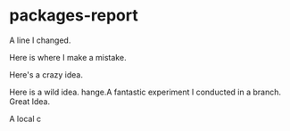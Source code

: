 # packages-report
A line I changed.

Here is where I make a mistake. 

Here's a crazy idea. 

Here is a wild idea. 
hange.A fantastic experiment I conducted in a branch. Great Idea. 

A local c
